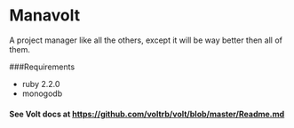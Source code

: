 # Manavolt

A project manager like all the others, except it will be way better then all of them.

###Requirements

- ruby 2.2.0
- monogodb

#### See Volt docs at https://github.com/voltrb/volt/blob/master/Readme.md
